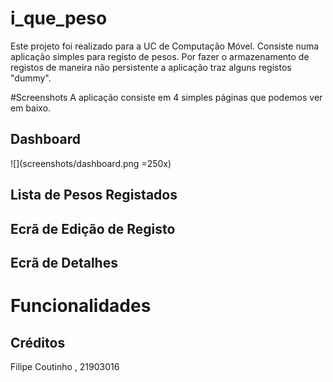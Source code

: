 # i_que_peso

Este projeto foi realizado para a UC de Computação Móvel.
Consiste numa aplicação simples para registo de pesos.
Por fazer o armazenamento de registos de maneira não persistente a aplicação traz alguns registos "dummy".

#Screenshots
A aplicação consiste em 4 simples páginas que podemos ver em baixo.

## Dashboard
![](screenshots/dashboard.png =250x)
## Lista de Pesos Registados
## Ecrã de Edição de Registo
## Ecrã de Detalhes

# Funcionalidades

## Créditos
Filipe Coutinho , 21903016